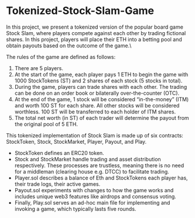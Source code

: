 # Tokenized-Stock-Slam-Game


In this project, we present a tokenized version of the popular board game Stock Slam, where players compete against each other by trading fictional shares. In this project, players will place their ETH into a betting pool and obtain payouts based on the outcome of the game.\\

The rules of the game are defined as follows:
1. There are 5 players.
2. At the start of the game, each player pays 1 ETH to begin the game with 1000 StockTokens (ST) and 2 shares of each stock (5 stocks in total).
3. During the game, players can trade shares with each other. The trading can be done on an order book or bilaterally over-the-counter (OTC).
4. At the end of the game, 1 stock will be considered “in-the-money” (ITM) and worth 100 ST for each share. All other stocks will be considered worthless. 100 ST will be transferred to each holder of ITM shares.
5. The total net worth (in ST) of each trader will determine the payout from the original pool of 5 ETH.

This tokenized implementation of Stock Slam is made up of six contracts: StockToken, Stock, StockMarket, Player, Payout, and Play. 
- StockToken defines an ERC20 token.
- Stock and StockMarket handle trading and asset distribution respectively. These processes are trustless, meaning there is no need for a middleman (clearing house e.g. DTCC) to facilitate trading.
- Player.sol describes a balance of Eth and StockTokens each player has, their trade logs, their active games. 
- Payout.sol experiments with changes to how the game works and includes unique web3 features like airdrops and consensus voting. 
- Finally, Play.sol serves an ad-hoc main file for implementing and invoking a game, which typically lasts five rounds.

